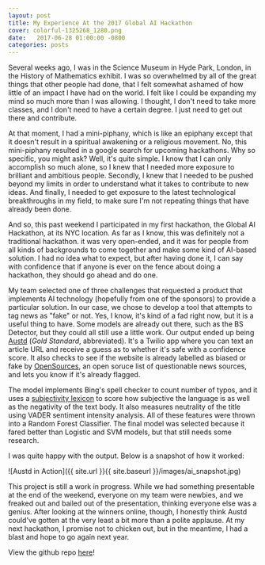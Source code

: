 ```yaml
---
layout: post
title: My Experience At the 2017 Global AI Hackathon
cover: colorful-1325268_1280.png
date:   2017-06-28 01:00:00 -0800
categories: posts
---
```


Several weeks ago, I was in the Science Museum in Hyde Park, London, in the
History of Mathematics exhibit. I was so overwhelmed by all of the great things that other people had done, that I felt somewhat ashamed of how little of an impact I have had on the world. I felt like I could be expanding my mind
so much more than I was allowing. I thought, I don't need to take more classes, and I don't need to have a certain degree. I just need to get out there and contribute.

At that moment, I had a mini-piphany, which is like an epiphany except that it
doesn't result in a spiritual awakening or a religious movement. No, this
mini-piphany resulted in a google search for upcoming hackathons. Why so
specific, you might ask? Well, it's quite simple. I know that I can only
accomplish so much alone, so I knew that I needed more exposure to brilliant
and ambitious people. Secondly, I knew that I needed to be pushed beyond my
limits in order to understand what it takes to contribute to new ideas. And
finally, I needed to get exposure to the latest technological breakthroughs
in my field, to make sure I'm not repeating things that have already been done.

And so, this past weekend I participated in my first hackathon, the Global AI Hackathon, at its NYC location. As far as I know, this was definitely not a traditional hackathon. it was very open-ended, and it was for people from all kinds of backgrounds to come together and make some kind of AI-based solution. I had no idea what to expect, but after having done it, I can say with confidence that if anyone is ever on the fence about doing a hackathon, they should go ahead and do one.

My team selected one of three challenges that requested a product that implements AI technology (hopefully from one of the sponsors) to provide a particular solution. In our case, we chose to develop a tool that attempts to tag news as "fake" or not. Yes, I know, it's kind of a fad right now, but it is a useful thing to have. Some models are already out there, such as the BS Detector, but they could all still use a little work. Our output ended up being [Austd]() (_Gold Standard_, abbreviated). It's a Twilio app where you can text an article URL and receive a guess as to whether it's safe with a confidence score. It also checks to see if the website is already labelled as biased or fake by [OpenSources](http://www.opensources.co/), an open soruce list of questionable news sources, and lets you know if it's already flagged.

The model implements Bing's spell checker to count number of typos, and it uses a [subjectivity lexicon](http://mpqa.cs.pitt.edu/lexicons/subj_lexicon/) to score how subjective the language is as well as the negativity of the text body. It also measures neutrality of the title using VADER sentiment intensity analysis. All of these features were thrown into a Random Forest Classifier. The final model was selected because it fared better than Logistic and SVM models, but that still needs some research.

I was quite happy with the output. Below is a snapshot of how it worked:

![Austd in Action]({{ site.url }}{{ site.baseurl }}/images/ai_snapshot.jpg)

This project is still a work in progress. While we had something presentable at the end of the weekend, everyone on my team were newbies, and we freaked out and bailed out of the presentation, thinking everyone else was a genius. After looking at the winners online, though, I honestly think Austd could've gotten at the very least a bit more than a polite applause. At my next hackathon, I promise not to chicken out, but in the meantime, I had a blast and hope to go again next year.

View the github repo [here](https://github.com/stephperk/austd)!
